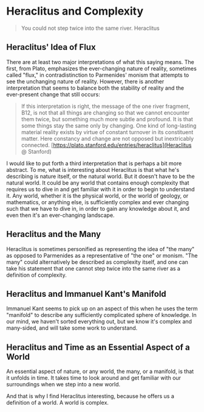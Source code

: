 # Heraclitus and Complexity

> You could not step twice into the same river. Heraclitus

## Heraclitus' Idea of Flux 

There are at least two major interpretations of what this saying means. The first, from Plato, emphasizes the ever-changing nature of reality, sometimes called "flux," in contradistinction to Parmenides' monism that attempts to see the unchanging nature of reality. However, there is another interpretation that seems to balance both the stability of reality and the ever-present change that still occurs:

> If this interpretation is right, the message of the one river fragment, B12, is not that all things are changing so that we cannot encounter them twice, but something much more subtle and profound. It is that some things stay the same only by changing. One kind of long-lasting material reality exists by virtue of constant turnover in its constituent matter. Here constancy and change are not opposed but inextricably connected. [https://plato.stanford.edu/entries/heraclitus](Heraclitus @ Stanford)

I would like to put forth a third interpretation that is perhaps a bit more abstract. To me, what is interesting about Heraclitus is that what he's describing is nature itself, or the natural world. But it doesn't have to be the natural world. It could be any world that contains enough complexity that requires us to dive in and get familiar with it in order to begin to understand it. Any world, whether it is the physical world, or the world of geology, or mathematics, or anything else, is sufficiently complex and ever changing such that we have to dive in, in order to gain any knowledge about it, and even then it's an ever-changing landscape.

## Heraclitus and the Many

Heraclitus is sometimes personified as representing the idea of "the many" as opposed to Parmenides as a representative of "the one" or monism. "The many" could alternatively be described as complexity itself, and one can take his statement that one cannot step twice into the same river as a definition of complexity.

## Heraclitus and Immanuel Kant's Manifold

Immanuel Kant seems to pick up on an aspect of this when he uses the term "manifold" to describe any sufficiently complicated sphere of knowledge. In our mind, we haven't sorted everything out, but we know it's complex and many-sided, and will take some work to understand.

## Heraclitus and Time as an Essential Aspect of a World

An essential aspect of nature, or any world, the many, or a manifold, is that it unfolds in time. It takes time to look around and get familiar with our surroundings when we step into a new world.

And that is why I find Heraclitus interesting, because he offers us a definition of a world. A world is complex.
